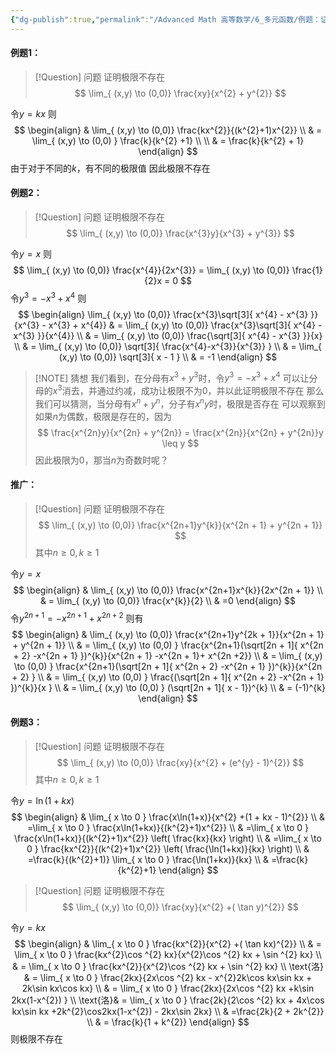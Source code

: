 ```yaml
---
{"dg-publish":true,"permalink":"/Advanced Math 高等数学/6_多元函数/例题：证明极限不存在/","tags":["例题","微积分"]}
---
```


#### 例题1：
> [!Question] 问题
> 证明极限不存在
> $$
> \lim_{ (x,y) \to (0,0)}  \frac{xy}{x^{2} + y^{2}}
> $$

令$y = kx$
则
$$
\begin{align}
 & \lim_{ (x,y) \to (0,0)}  \frac{kx^{2}}{(k^{2}+1)x^{2}} \\
 & = \lim_{ (x,y) \to (0,0) } \frac{k}{k^{2}  +1} \\ \\
 & = \frac{k}{k^{2} + 1}
\end{align}
$$
由于对于不同的$k$，有不同的极限值
因此极限不存在


#### 例题2：
> [!Question] 问题
> 证明极限不存在
> $$
> \lim_{ (x,y) \to (0,0)}  \frac{x^{3}y}{x^{3} + y^{3}}
> $$

令$y = x$
则
$$
\lim_{ (x,y) \to (0,0)}  \frac{x^{4}}{2x^{3}} = \lim_{ (x,y) \to (0,0)}  \frac{1}{2}x = 0
$$
令$y^{3} = -x^{3} + x^{4}$
则
$$
\begin{align}
\lim_{ (x,y) \to (0,0)}  \frac{x^{3}\sqrt[3]{ x^{4} - x^{3} }}{x^{3} - x^{3} + x^{4}}  
 & = \lim_{ (x,y) \to (0,0)}  \frac{x^{3}\sqrt[3]{ x^{4} - x^{3} }}{x^{4}}   \\
 & = \lim_{ (x,y) \to (0,0)}  \frac{\sqrt[3]{ x^{4} - x^{3} }}{x}   \\ 
 & = \lim_{ (x,y) \to (0,0)}  \sqrt[3]{ \frac{x^{4}-x^{3}}{x^{3}} }    \\
 & = \lim_{ (x,y) \to (0,0)}  \sqrt[3]{ x - 1 }    \\
 & = -1
\end{align}
$$


> [!NOTE] 猜想
> 我们看到，在分母有$x^{3} + y^{3}$时，令$y^{3} = -x^{3} + x^{4}$
> 可以让分母的$x^{3}$消去，并通过约减，成功让极限不为$0$，并以此证明极限不存在
> 那么我们可以猜测，当分母有$x^{n} + y^{n}$，分子有$x^{n}y$时，极限是否存在
> 可以观察到如果$n$为偶数，极限是存在的，因为
> $$
> \frac{x^{2n}y}{x^{2n} + y^{2n}} = \frac{x^{2n}}{x^{2n} + y^{2n}}y \leq y
> $$
> 因此极限为$0$，那当$n$为奇数时呢？

#### 推广：

> [!Question] 问题
> 证明极限不存在
> $$
> \lim_{ (x,y) \to (0,0)}  \frac{x^{2n+1}y^{k}}{x^{2n + 1} + y^{2n + 1}}
> $$
> 其中$n \geq 0 , k\geq 1$

令$y = x$
$$
\begin{align}
 & \lim_{ (x,y) \to (0,0)}  \frac{x^{2n+1}x^{k}}{2x^{2n + 1}} \\
 & = \lim_{ (x,y) \to (0,0)} \frac{x^{k}}{2}  \\
 & =0
\end{align}
$$
令$y^{2n +1} = -x^{2n + 1}+ x^{2n +2}$
则有
$$
\begin{align}
 & \lim_{ (x,y) \to (0,0)}  \frac{x^{2n+1}y^{2k + 1}}{x^{2n + 1} + y^{2n + 1}}  \\
 & = \lim_{ (x,y) \to (0,0) } \frac{x^{2n+1}(\sqrt[2n + 1]{ x^{2n + 2} -x^{2n + 1} })^{k}}{x^{2n + 1} -x^{2n + 1}+ x^{2n +2}} \\
 & = \lim_{ (x,y) \to (0,0) } \frac{x^{2n+1}(\sqrt[2n + 1]{ x^{2n + 2} -x^{2n + 1} })^{k}}{x^{2n + 2} }  \\
 & = \lim_{ (x,y) \to (0,0) } \frac{(\sqrt[2n + 1]{ x^{2n + 2} -x^{2n + 1} })^{k}}{x }  \\
 & = \lim_{ (x,y) \to (0,0) } (\sqrt[2n  + 1]{  x - 1})^{k} \\
 & = (-1)^{k}
\end{align}
$$
#### 例题3：
> [!Question] 问题
> 证明极限不存在
> $$
> \lim_{ (x,y) \to (0,0)}  \frac{xy}{x^{2} + (e^{y} - 1)^{2}}
> $$
> 其中$n \geq 0 , k\geq 1$

令$y = \ln(1 + kx)$
$$
\begin{align}
 & \lim_{ x \to 0 } \frac{x\ln(1+x)}{x^{2} +(1 + kx - 1)^{2}} \\
 & =\lim_{ x \to 0 } \frac{x\ln(1+kx)}{(k^{2}+1)x^{2}} \\
 & =\lim_{ x \to 0 } \frac{x\ln(1+kx)}{(k^{2}+1)x^{2}} \left( \frac{kx}{kx} \right) \\
 & =\lim_{ x \to 0 } \frac{kx^{2}}{(k^{2}+1)x^{2}} \left( \frac{\ln(1+kx)}{kx} \right) \\
 & =\frac{k}{(k^{2}+1)} \lim_{ x \to 0 } \frac{\ln(1+kx)}{kx}  \\
 & =\frac{k}{k^{2}+1} 
\end{align}
$$

> [!Question] 问题
> 证明极限不存在
> $$
> \lim_{ (x,y) \to (0,0)}  \frac{xy}{x^{2} +( \tan y)^{2}}
> $$

令$y = kx$
$$
\begin{align}
 & \lim_{ x \to 0 }  \frac{kx^{2}}{x^{2} +( \tan kx)^{2}} \\
 & = \lim_{ x \to 0 } \frac{kx^{2}\cos ^{2} kx}{x^{2}\cos ^{2} kx + \sin ^{2} kx}  \\
 & = \lim_{ x \to 0 } \frac{kx^{2}}{x^{2}\cos ^{2} kx + \sin ^{2} kx} \\
\text{洛} & = \lim_{ x \to 0 } \frac{2kx}{2x\cos ^{2} kx - x^{2}2k\cos kx\sin kx + 2k\sin kx\cos kx}  \\
& = \lim_{ x \to 0 } \frac{2kx}{2x\cos ^{2} kx +k\sin 2kx(1-x^{2}) }  \\
\text{洛}& = \lim_{ x \to 0 } \frac{2k}{2\cos ^{2} kx + 4x\cos kx\sin kx +2k^{2}\cos2kx(1-x^{2}) - 2kx\sin 2kx}  \\
 & =\frac{2k}{2 + 2k^{2}} \\
 & = \frac{k}{1 + k^{2}}
\end{align}
$$
则极限不存在



